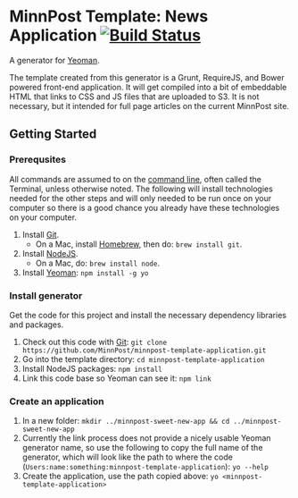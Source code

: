# MinnPost Template: News Application [![Build Status](https://secure.travis-ci.org/MinnPost/minnpost-template-application.png?branch=master)](https://travis-ci.org/MinnPost/minnpost-template-application)

A generator for [Yeoman](http://yeoman.io).

The template created from this generator is a Grunt, RequireJS, and Bower powered front-end application.  It will get compiled into a bit of embeddable HTML that links to CSS and JS files that are uploaded to S3.  It is not necessary, but it intended for full page articles on the current MinnPost site.

## Getting Started

### Prerequsites

All commands are assumed to on the [command line](http://en.wikipedia.org/wiki/Command-line_interface), often called the Terminal, unless otherwise noted.  The following will install technologies needed for the other steps and will only needed to be run once on your computer so there is a good chance you already have these technologies on your computer.

1. Install [Git](http://git-scm.com/).
   * On a Mac, install [Homebrew](http://brew.sh/), then do: `brew install git`.
1. Install [NodeJS](http://nodejs.org/).
   * On a Mac, do: `brew install node`.
1. Install [Yeoman](http://yeoman.io/): `npm install -g yo`

### Install generator

Get the code for this project and install the necessary dependency libraries and packages.

1. Check out this code with [Git](http://git-scm.com/): `git clone https://github.com/MinnPost/minnpost-template-application.git`
1. Go into the template directory: `cd minnpost-template-application`
1. Install NodeJS packages: `npm install`
1. Link this code base so Yeoman can see it: `npm link`

### Create an application

1. In a new folder: `mkdir ../minnpost-sweet-new-app && cd ../minnpost-sweet-new-app`
1. Currently the link process does not provide a nicely usable Yeoman generator name, so use the following to copy the full name of the generator, which will look like the path to where the code (`Users:name:something:minnpost-template-application`): `yo --help`
1. Create the application, use the path copied above: `yo <minnpost-template-application>`

